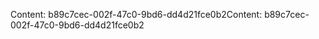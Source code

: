 <span data-ttu-id="84236-101">Content: b89c7cec-002f-47c0-9bd6-dd4d21fce0b2</span><span class="sxs-lookup"><span data-stu-id="84236-101">Content: b89c7cec-002f-47c0-9bd6-dd4d21fce0b2</span></span>